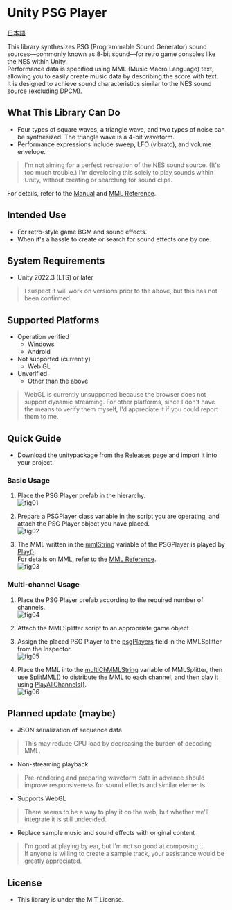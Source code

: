 # Unity PSG Player

[日本語](README_JP.md)

This library synthesizes PSG (Programmable Sound Generator) sound sources—commonly known as 8-bit sound—for retro game consoles like the NES within Unity.  
Performance data is specified using MML (Music Macro Language) text, allowing you to easily create music data by describing the score with text.  
It is designed to achieve sound characteristics similar to the NES sound source (excluding DPCM).

## What This Library Can Do

* Four types of square waves, a triangle wave, and two types of noise can be synthesized. The triangle wave is a 4-bit waveform.
* Performance expressions include sweep, LFO (vibrato), and volume envelope.

>I'm not aiming for a perfect recreation of the NES sound source. (It's too much trouble.)  I'm developing this solely to play sounds within Unity, without creating or searching for sound clips.  

For details, refer to the [Manual](Unity%20PSG%20Player%20-%20manual_EN.md) and [MML Reference](Unity%20PSG%20Player%20-%20MML%20reference_EN.md).

## Intended Use

* For retro-style game BGM and sound effects.
* When it's a hassle to create or search for sound effects one by one.

## System Requirements

* Unity 2022.3 (LTS) or later

> I suspect it will work on versions prior to the above, but this has not been confirmed.

## Supported Platforms

* Operation verified
  * Windows
  * Android
* Not supported (currently)
  * Web GL
* Unverified
  * Other than the above

> WebGL is currently unsupported because the browser does not support dynamic streaming.
> For other platforms, since I don't have the means to verify them myself, I'd appreciate it if you could report them to me.

## Quick Guide

* Download the unitypackage from the [Releases](https://github.com/bokanushi-design/Unity-PSG-Player/releases) page and import it into your project.

### Basic Usage

1. Place the PSG Player prefab in the hierarchy.  
![fig01](./img/fig01.png)

2. Prepare a PSGPlayer class variable in the script you are operating, and attach the PSG Player object you have placed.  
![fig02](./img/fig02.png)

3. The MML written in the [mmlString](Unity%20PSG%20Player%20-%20manual_EN.md) variable of the PSGPlayer is played by [Play()](Unity%20PSG%20Player%20-%20manual_EN.md).  
For details on MML, refer to the [MML Reference](Unity%20PSG%20Player%20-%20MML%20reference_EN.md).  
![fig03](./img/fig03.png)

### Multi-channel Usage

1. Place the PSG Player prefab according to the required number of channels.  
![fig04](./img/fig04.png)

2. Attach the MMLSplitter script to an appropriate game object.  
3. Assign the placed PSG Player to the [psgPlayers](Unity%20PSG%20Player%20-%20manual_EN.md) field in the MMLSplitter from the Inspector.  
![fig05](./img/fig05.png)

4. Place the MML into the [multiChMMLString](Unity%20PSG%20Player%20-%20manual_EN.md) variable of MMLSplitter, then use [SplitMML()](Unity%20PSG%20Player%20-%20manual_EN.md) to distribute the MML to each channel, and then play it using [PlayAllChannels()](Unity%20PSG%20Player%20-%20manual_EN.md).  
![fig06](./img/fig06.png)

## Planned update (maybe)

* JSON serialization of sequence data

> This may reduce CPU load by decreasing the burden of decoding MML.

* Non-streaming playback

> Pre-rendering and preparing waveform data in advance should improve responsiveness for sound effects and similar elements.

* Supports WebGL

> There seems to be a way to play it on the web, but whether we'll integrate it is still undecided.

* Replace sample music and sound effects with original content

> I'm good at playing by ear, but I'm not so good at composing...  
> If anyone is willing to create a sample track, your assistance would be greatly appreciated. 

## License

* This library is under the MIT License.
